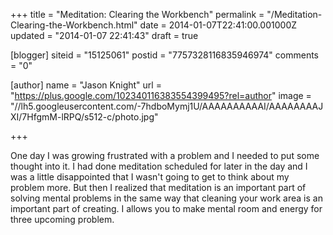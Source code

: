 +++
title = "Meditation: Clearing the Workbench"
permalink = "/Meditation-Clearing-the-Workbench.html"
date = 2014-01-07T22:41:00.001000Z
updated = "2014-01-07 22:41:43"
draft = true

[blogger]
siteid = "15125061"
postid = "7757328116835946974"
comments = "0"

[author]
name = "Jason Knight"
url = "https://plus.google.com/102340116383554399495?rel=author"
image = "//lh5.googleusercontent.com/-7hdboMymj1U/AAAAAAAAAAI/AAAAAAAAJXI/7HfgmM-lRPQ/s512-c/photo.jpg"

+++

<div class="css-full-post-content js-full-post-content">
<p dir="ltr">One day I was growing frustrated with a problem and I needed to put some thought into it. I had done meditation scheduled for later in the day and I was a little disappointed that I wasn't going to get to think about my problem more. But then I realized that meditation is an important part of solving mental problems in the same way that cleaning your work area is an important part of creating. I allows you to make mental room and energy for three upcoming problem.</p>
</div>